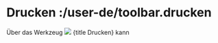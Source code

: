 # Drucken :/user-de/toolbar.drucken

Über das Werkzeug ![](baseline-print-24px.svg) {title Drucken} kann 
